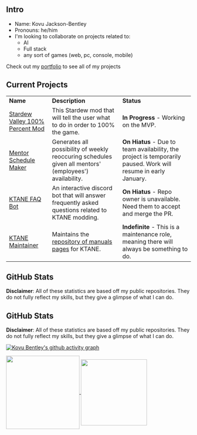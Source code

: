 ## Intro
- Name: Kovu Jackson-Bentley
- Pronouns: he/him
- I'm looking to collaborate on projects related to:
    - AI
    - Full stack
    - any sort of games (web, pc, console, mobile)

Check out my [portfolio](https://blckhawker.github.io/portfolio/) to see all of my projects
## Current Projects

<table>
  <tr>
   <td><strong>Name</strong>
   </td>
   <td><strong>Description</strong>
   </td>
   <td><strong>Status</strong>
   </td>
  </tr>
  <tr>
   <td><a href="https://github.com/BlckHawker/Perfectionist-Interactive-Guide">Stardew Valley 100% Percent Mod</a>
   </td>
   <td>This Stardew mod that will tell the user what to do in order to 100% the game.
   </td>
   <td><b>In Progress</b> - Working on the MVP.
   </td>
  </tr>
  <tr>
   <td><a href="https://github.com/BlckHawker/Mentor-Schedule-Maker">Mentor Schedule Maker</a>
   </td>
   <td>Generates all possibility of weekly reoccuring schedules given all mentors' (employees') availability.
   </td>
   <td><b>On Hiatus</b> - Due to team availability, the project is temporarily paused. Work will resume in early January.
   </td>
  </tr>
  <tr>
   <td><a href="https://github.com/Qkrisi/ktanecord">KTANE FAQ Bot</a>
   </td>
   <td>An interactive discord bot that will answer frequently asked questions related to KTANE modding.
   </td>
   <td><b>On Hiatus</b> - Repo owner is unavailable. Need them to accept and merge the PR.
   </td>
  </tr>
  <tr>
   <td><a href="https://github.com/Timwi/KtaneContent">KTANE Maintainer</a>
   </td>
   <td>Maintains the <a href="https://ktane.timwi.de/">repository of manuals pages</a> for KTANE.
   </td>
   <td><b>Indefinite</b> - This is a maintenance role, meaning there will always be something to do.
   </td>
  </tr>
</table>

## GitHub Stats
**Disclaimer**: All of these statistics are based off my public repositories. They do not fully reflect my skills, but they give a glimpse of what I can do.

## GitHub Stats
**Disclaimer**: All of these statistics are based off my public repositories. They do not fully reflect my skills, but they give a glimpse of what I can do.


[![Kovu Bentley's github activity graph](https://github-readme-activity-graph.vercel.app/graph?username=BlckHawker&theme=github-compact&custom_title=Contribution%20Graph&area=true)](https://github.com/ashutosh00710/github-readme-activity-graph)


<a href="https://github.com/anuraghazra/convoychat">
  <img height=200 align="center" src="https://github-readme-stats.vercel.app/api/top-langs/?username=BlckHawker&layout=compact&theme=transparent&size_weight=0.5&count_weight=0.5&langs_count=10" />
</a>
<a href="https://github.com/anuraghazra/github-readme-stats">
  <img height=180 align="center"  src="https://github-readme-stats.vercel.app/api?username=BlckHawker&hide=stars&show_icons=true&theme=transparent&custom_title=GitHub%20Stats" />
</a>

